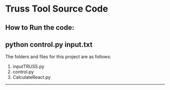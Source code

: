 # Truss Tool Source Code

<h2>How to Run the code:</h2>
<h2>python control.py input.txt</h2>

The folders and files for this project are as follows:

<ol> 
<li> inputTRUSS.py </li>
<li> control.py </li>
<li> CalculateReact.py </li>
</ol>
<hr>

